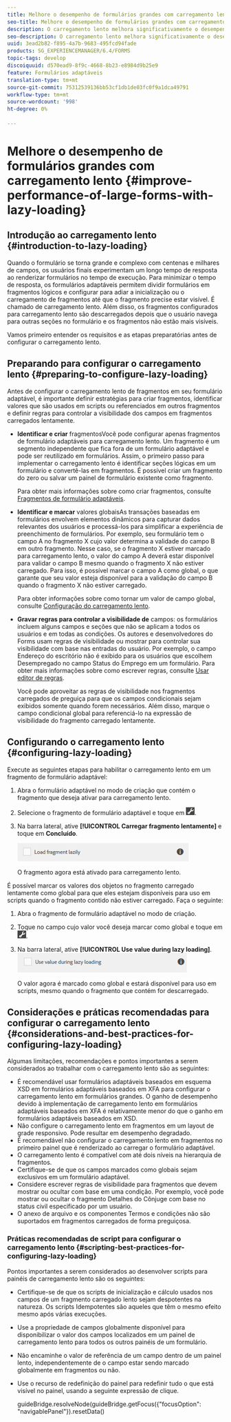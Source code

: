 ```yaml
---
title: Melhore o desempenho de formulários grandes com carregamento lento
seo-title: Melhore o desempenho de formulários grandes com carregamento lento
description: O carregamento lento melhora significativamente o desempenho de formulários adaptáveis grandes e complexos ao adiar a inicialização e o carregamento de fragmentos de formulário até que eles fiquem visíveis.
seo-description: O carregamento lento melhora significativamente o desempenho de formulários adaptáveis grandes e complexos ao adiar a inicialização e o carregamento de fragmentos de formulário até que eles fiquem visíveis.
uuid: 3ead2b82-f895-4a7b-9683-495fcd94fade
products: SG_EXPERIENCEMANAGER/6.4/FORMS
topic-tags: develop
discoiquuid: d570ead9-8f9c-4668-8b23-e8984d9b25e9
feature: Formulários adaptáveis
translation-type: tm+mt
source-git-commit: 75312539136bb53cf1db1de03fc0f9a1dca49791
workflow-type: tm+mt
source-wordcount: '998'
ht-degree: 0%

---
```



# Melhore o desempenho de formulários grandes com carregamento lento {#improve-performance-of-large-forms-with-lazy-loading}

## Introdução ao carregamento lento {#introduction-to-lazy-loading}

Quando o formulário se torna grande e complexo com centenas e milhares de campos, os usuários finais experimentam um longo tempo de resposta ao renderizar formulários no tempo de execução. Para minimizar o tempo de resposta, os formulários adaptáveis permitem dividir formulários em fragmentos lógicos e configurar para adiar a inicialização ou o carregamento de fragmentos até que o fragmento precise estar visível. É chamado de carregamento lento. Além disso, os fragmentos configurados para carregamento lento são descarregados depois que o usuário navega para outras seções no formulário e os fragmentos não estão mais visíveis.

Vamos primeiro entender os requisitos e as etapas preparatórias antes de configurar o carregamento lento.

## Preparando para configurar o carregamento lento {#preparing-to-configure-lazy-loading}

Antes de configurar o carregamento lento de fragmentos em seu formulário adaptável, é importante definir estratégias para criar fragmentos, identificar valores que são usados em scripts ou referenciados em outros fragmentos e definir regras para controlar a visibilidade dos campos em fragmentos carregados lentamente.

* **Identificar e criar**
fragmentosVocê pode configurar apenas fragmentos de formulário adaptáveis para carregamento lento. Um fragmento é um segmento independente que fica fora de um formulário adaptável e pode ser reutilizado em formulários. Assim, o primeiro passo para implementar o carregamento lento é identificar seções lógicas em um formulário e convertê-las em fragmentos. É possível criar um fragmento do zero ou salvar um painel de formulário existente como fragmento.

   Para obter mais informações sobre como criar fragmentos, consulte [Fragmentos de formulário adaptáveis](/help/forms/using/adaptive-form-fragments.md).

* **Identificar e marcar**
valores globaisAs transações baseadas em formulários envolvem elementos dinâmicos para capturar dados relevantes dos usuários e processá-los para simplificar a experiência de preenchimento de formulários. Por exemplo, seu formulário tem o campo A no fragmento X cujo valor determina a validade do campo B em outro fragmento. Nesse caso, se o fragmento X estiver marcado para carregamento lento, o valor do campo A deverá estar disponível para validar o campo B mesmo quando o fragmento X não estiver carregado. Para isso, é possível marcar o campo A como global, o que garante que seu valor esteja disponível para a validação do campo B quando o fragmento X não estiver carregado.

   Para obter informações sobre como tornar um valor de campo global, consulte [Configuração do carregamento lento](/help/forms/using/lazy-loading-adaptive-forms.md#p-configuring-lazy-loading-p).

* **Gravar regras para controlar a visibilidade de**
campos: os formulários incluem alguns campos e seções que não se aplicam a todos os usuários e em todas as condições. Os autores e desenvolvedores do Forms usam regras de visibilidade ou mostrar para controlar sua visibilidade com base nas entradas do usuário. Por exemplo, o campo Endereço do escritório não é exibido para os usuários que escolhem Desempregado no campo Status do Emprego em um formulário. Para obter mais informações sobre como escrever regras, consulte [Usar editor de regras](/help/forms/using/rule-editor.md).

   Você pode aproveitar as regras de visibilidade nos fragmentos carregados de preguiça para que os campos condicionais sejam exibidos somente quando forem necessários. Além disso, marque o campo condicional global para referenciá-lo na expressão de visibilidade do fragmento carregado lentamente.

## Configurando o carregamento lento {#configuring-lazy-loading}

Execute as seguintes etapas para habilitar o carregamento lento em um fragmento de formulário adaptável:

1. Abra o formulário adaptável no modo de criação que contém o fragmento que deseja ativar para carregamento lento.
1. Selecione o fragmento de formulário adaptável e toque em ![cmppr](assets/cmppr.png).
1. Na barra lateral, ative **[!UICONTROL Carregar fragmento lentamente]** e toque em **Concluído**.

   ![Habilitar carregamento lento para o fragmento de formulário adaptável](assets/lazy-loading-fragment.png)

   O fragmento agora está ativado para carregamento lento.

É possível marcar os valores dos objetos no fragmento carregado lentamente como global para que eles estejam disponíveis para uso em scripts quando o fragmento contido não estiver carregado. Faça o seguinte:

1. Abra o fragmento de formulário adaptável no modo de criação.
1. Toque no campo cujo valor você deseja marcar como global e toque em ![](assets/cmppr.png).
1. Na barra lateral, ative **[!UICONTROL Use value during lazy loading]**.
   ![Campo de carregamento lento na barra lateral](assets/enable-lazy-loading.png)

   O valor agora é marcado como global e estará disponível para uso em scripts, mesmo quando o fragmento que contém for descarregado.

## Considerações e práticas recomendadas para configurar o carregamento lento {#considerations-and-best-practices-for-configuring-lazy-loading}

Algumas limitações, recomendações e pontos importantes a serem considerados ao trabalhar com o carregamento lento são as seguintes:

* É recomendável usar formulários adaptáveis baseados em esquema XSD em formulários adaptáveis baseados em XFA para configurar o carregamento lento em formulários grandes. O ganho de desempenho devido à implementação de carregamento lento em formulários adaptáveis baseados em XFA é relativamente menor do que o ganho em formulários adaptáveis baseados em XSD.
* Não configure o carregamento lento em fragmentos em um layout de grade responsivo. Pode resultar em desempenho degradado.
* É recomendável não configurar o carregamento lento em fragmentos no primeiro painel que é renderizado ao carregar o formulário adaptável.
* O carregamento lento é compatível com até dois níveis na hierarquia de fragmentos.
* Certifique-se de que os campos marcados como globais sejam exclusivos em um formulário adaptável.
* Considere escrever regras de visibilidade para fragmentos que devem mostrar ou ocultar com base em uma condição. Por exemplo, você pode mostrar ou ocultar o fragmento Detalhes do Cônjuge com base no status civil especificado por um usuário.
* O anexo de arquivo e os componentes Termos e condições não são suportados em fragmentos carregados de forma preguiçosa.

### Práticas recomendadas de script para configurar o carregamento lento {#scripting-best-practices-for-configuring-lazy-loading}

Pontos importantes a serem considerados ao desenvolver scripts para painéis de carregamento lento são os seguintes:

* Certifique-se de que os scripts de inicialização e cálculo usados nos campos de um fragmento carregado lento sejam despotentes na natureza. Os scripts Idempotentes são aqueles que têm o mesmo efeito mesmo após várias execuções.
* Use a propriedade de campos globalmente disponível para disponibilizar o valor dos campos localizados em um painel de carregamento lento para todos os outros painéis de um formulário.
* Não encaminhe o valor de referência de um campo dentro de um painel lento, independentemente de o campo estar sendo marcado globalmente em fragmentos ou não.
* Use o recurso de redefinição do painel para redefinir tudo o que está visível no painel, usando a seguinte expressão de clique.

   guideBridge.resolveNode(guideBridge.getFocus({&quot;focusOption&quot;: &quot;navigablePanel&quot;}).resetData()


